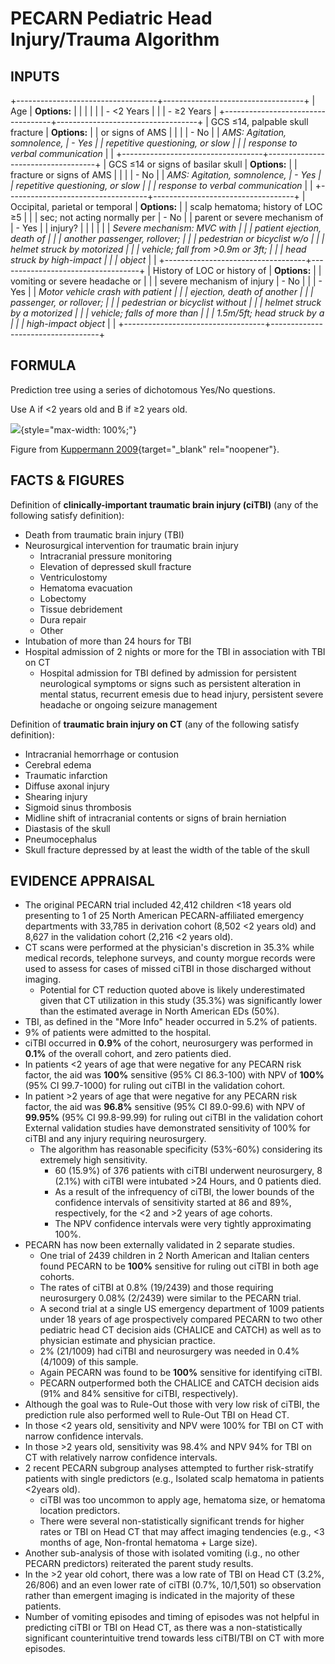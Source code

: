 # PECARN Pediatric Head Injury/Trauma Algorithm

## INPUTS

+-----------------------------------+-----------------------------------+
| Age                               | **Options:**                      |
|                                   |                                   |
|                                   | -   \<2 Years                     |
|                                   | -   ≥2 Years                      |
+-----------------------------------+-----------------------------------+
| GCS ≤14, palpable skull fracture  | **Options:**                      |
| or signs of AMS                   |                                   |
|                                   | -   No                            |
| *AMS: Agitation, somnolence,      | -   Yes                           |
| repetitive questioning, or slow   |                                   |
| response to verbal communication* |                                   |
+-----------------------------------+-----------------------------------+
| GCS ≤14 or signs of basilar skull | **Options:**                      |
| fracture or signs of AMS          |                                   |
|                                   | -   No                            |
| *AMS: Agitation, somnolence,      | -   Yes                           |
| repetitive questioning, or slow   |                                   |
| response to verbal communication* |                                   |
+-----------------------------------+-----------------------------------+
| Occipital, parietal or temporal   | **Options:**                      |
| scalp hematoma; history of LOC ≥5 |                                   |
| sec; not acting normally per      | -   No                            |
| parent or severe mechanism of     | -   Yes                           |
| injury?                           |                                   |
|                                   |                                   |
| *Severe mechanism: MVC with       |                                   |
| patient ejection, death of        |                                   |
| another passenger, rollover;      |                                   |
| pedestrian or bicyclist w/o       |                                   |
| helmet struck by motorized        |                                   |
| vehicle; fall from \>0.9m or 3ft; |                                   |
| head struck by high-impact        |                                   |
| object*                           |                                   |
+-----------------------------------+-----------------------------------+
| History of LOC or history of      | **Options:**                      |
| vomiting or severe headache or    |                                   |
| severe mechanism of injury        | -   No                            |
|                                   | -   Yes                           |
| *Motor vehicle crash with patient |                                   |
| ejection, death of another        |                                   |
| passenger, or rollover;           |                                   |
| pedestrian or bicyclist without   |                                   |
| helmet struck by a motorized      |                                   |
| vehicle; falls of more than       |                                   |
| 1.5m/5ft; head struck by a        |                                   |
| high-impact object*               |                                   |
+-----------------------------------+-----------------------------------+

## FORMULA

Prediction tree using a series of dichotomous Yes/No questions.

Use A if \<2 years old and B if ≥2 years old.

![](https://cdn-web-img.mdcalc.com/pecarn-algorithm.png){style="max-width: 100%;"}

Figure from [Kuppermann
2009](https://www.ncbi.nlm.nih.gov/pubmed/19758692){target="_blank"
rel="noopener"}. 

## FACTS & FIGURES

Definition of **clinically-important traumatic brain injury (ciTBI)**
(any of the following satisfy definition):

-   Death from traumatic brain injury (TBI)
-   Neurosurgical intervention for traumatic brain injury
    -   Intracranial pressure monitoring
    -   Elevation of depressed skull fracture
    -   Ventriculostomy
    -   Hematoma evacuation
    -   Lobectomy
    -   Tissue debridement
    -   Dura repair
    -   Other
-   Intubation of more than 24 hours for TBI
-   Hospital admission of 2 nights or more for the TBI in association
    with TBI on CT
    -   Hospital admission for TBI defined by admission for persistent
        neurological symptoms or signs such as persistent alteration in
        mental status, recurrent emesis due to head injury, persistent
        severe headache or ongoing seizure management

Definition of **traumatic brain injury on CT** (any of the following
satisfy definition):

-   Intracranial hemorrhage or contusion
-   Cerebral edema
-   Traumatic infarction
-   Diffuse axonal injury
-   Shearing injury
-   Sigmoid sinus thrombosis
-   Midline shift of intracranial contents or signs of brain herniation
-   Diastasis of the skull
-   Pneumocephalus
-   Skull fracture depressed by at least the width of the table of the
    skull

## EVIDENCE APPRAISAL

-   The original PECARN trial included 42,412 children \<18 years old
    presenting to 1 of 25 North American PECARN-affiliated emergency
    departments with 33,785 in derivation cohort (8,502 \<2 years old)
    and 8,627 in the validation cohort (2,216 \<2 years old).
-   CT scans were performed at the physician's discretion in 35.3% while
    medical records, telephone surveys, and county morgue records were
    used to assess for cases of missed ciTBI in those discharged without
    imaging.
    -   Potential for CT reduction quoted above is likely underestimated
        given that CT utilization in this study (35.3%) was
        significantly lower than the estimated average in North American
        EDs (50%).
-   TBI, as defined in the "More Info" header occurred in 5.2% of
    patients.
-   9% of patients were admitted to the hospital.
-   ciTBI occurred in **0.9%** of the cohort, neurosurgery was performed
    in **0.1%** of the overall cohort, and zero patients died.
-   In patients \<2 years of age that were negative for any PECARN risk
    factor, the aid was **100%** sensitive (95% CI 86.3-100) with NPV of
    **100%** (95% CI 99.7-1000) for ruling out ciTBI in the validation
    cohort.
-   In patient \>2 years of age that were negative for any PECARN risk
    factor, the aid was **96.8%** sensitive (95% CI 89.0-99.6) with NPV
    of **99.95%** (95% CI 99.8-99.99) for ruling out ciTBI in the
    validation cohort External validation studies have demonstrated
    sensitivity of 100% for ciTBI and any injury requiring neurosurgery.
    -   The algorithm has reasonable specificity (53%-60%) considering
        its extremely high sensitivity.
        -   60 (15.9%) of 376 patients with ciTBI underwent
            neurosurgery, 8 (2.1%) with ciTBI were intubated \>24 Hours,
            and 0 patients died.
        -   As a result of the infrequency of ciTBI, the lower bounds of
            the confidence intervals of sensitivity started at 86 and
            89%, respectively, for the \<2 and \>2 years of age cohorts.
        -   The NPV confidence intervals were very tightly approximating
            100%.
-   PECARN has now been externally validated in 2 separate studies.
    -   One trial of 2439 children in 2 North American and Italian
        centers found PECARN to be **100%** sensitive for ruling out
        ciTBI in both age cohorts.
    -   The rates of ciTBI at 0.8% (19/2439) and those requiring
        neurosurgery 0.08% (2/2439) were similar to the PECARN trial.
    -   A second trial at a single US emergency department of 1009
        patients under 18 years of age prospectively compared PECARN to
        two other pediatric head CT decision aids (CHALICE and CATCH) as
        well as to physician estimate and physician practice.
    -   2% (21/1009) had ciTBI and neurosurgery was needed in 0.4%
        (4/1009) of this sample.
    -   Again PECARN was found to be **100%** sensitive for identifying
        ciTBI.
    -   PECARN outperformed both the CHALICE and CATCH decision aids
        (91% and 84% sensitive for ciTBI, respectively).
-   Although the goal was to Rule-Out those with very low risk of ciTBI,
    the prediction rule also performed well to Rule-Out TBI on Head CT.
-   In those \<2 years old, sensitivity and NPV were 100% for TBI on CT
    with narrow confidence intervals.
-   In those \>2 years old, sensitivity was 98.4% and NPV 94% for TBI on
    CT with relatively narrow confidence intervals.
-   2 recent PECARN subgroup analyses attempted to further risk-stratify
    patients with single predictors (e.g., Isolated scalp hematoma in
    patients \<2years old).
    -   ciTBI was too uncommon to apply age, hematoma size, or hematoma
        location predictors.
    -   There were several non-statistically significant trends for
        higher rates or TBI on Head CT that may affect imaging
        tendencies (e.g., \<3 months of age, Non-frontal hematoma +
        Large size).
-   Another sub-analysis of those with isolated vomiting (i.g., no other
    PECARN predictors) reiterated the parent study results.
-   In the \>2 year old cohort, there was a low rate of TBI on Head CT
    (3.2%, 26/806) and an even lower rate of ciTBI (0.7%, 10/1,501) so
    observation rather than emergent imaging is indicated in the
    majority of these patients.
-   Number of vomiting episodes and timing of episodes was not helpful
    in predicting ciTBI or TBI on Head CT, as there was a
    non-statistically significant counterintuitive trend towards less
    ciTBI/TBI on CT with more episodes.
